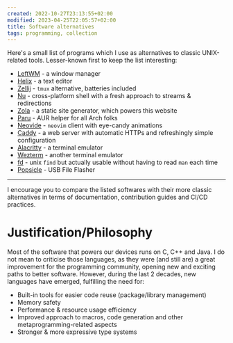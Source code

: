 ```yaml
---
created: 2022-10-27T23:13:55+02:00
modified: 2023-04-25T22:05:57+02:00
title: Software alternatives
tags: programming, collection
---
```


Here's a small list of programs which I use as alternatives to classic
UNIX-related tools. Lesser-known first to keep the list interesting:

- [LeftWM](https://leftwm.org) - a window manager
- [Helix](https://helix-editor.com/) - a text editor
- [Zellij](https://zellij.dev/documentation/overview.html) - `tmux` alternative, batteries included
- [Nu](https://www.nushell.sh/) - cross-platform shell with a fresh approach to streams & redirections 
- [Zola](https://www.getzola.org/documentation/getting-started/overview/) - a static site generator, which powers this website
- [Paru](https://github.com/Morganamilo/paru) - AUR helper for all Arch folks
- [Neovide](https://neovide.dev) - `neovim` client with eye-candy animations
- [Caddy](https://caddyserver.com/) - a web server with automatic HTTPs and refreshingly simple configuration
- [Alacritty](https://alacritty.org/) - a terminal emulator
- [Wezterm](https://wezfurlong.org/wezterm/) - another terminal emulator
- [fd](https://github.com/sharkdp/fd) - unix `find` but actually usable without having to read `man` each time
- [Popsicle](https://github.com/pop-os/popsicle) - USB File Flasher

---

I encourage you to compare the listed softwares
with their more classic alternatives in terms of documentation, contribution
guides and CI/CD practices.

# Justification/Philosophy

Most of the software that powers our devices runs on C, C++ and Java. I do not
mean to criticise those languages, as they were (and still are) a great
improvement for the programming community, opening new and exciting paths to
better software. However, during the last 2 decades, new languages have
emerged, fulfilling the need for:

- Built-in tools for easier code reuse (package/library management)
- Memory safety
- Performance & resource usage efficiency
- Improved approach to macros, code generation and other
  metaprogramming-related aspects
- Stronger & more expressive type systems
